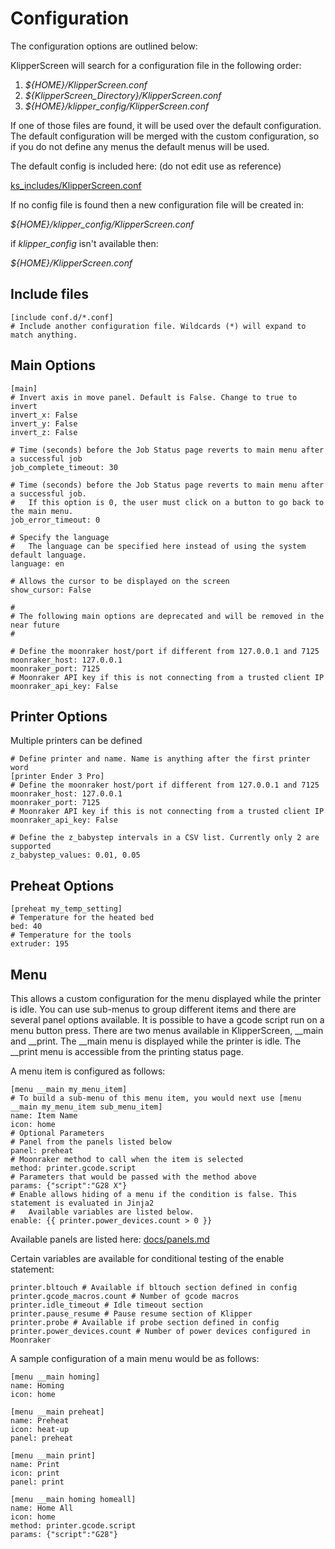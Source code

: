 # Configuration

The configuration options are outlined below:

KlipperScreen will search for a configuration file in the following order:

1. _${HOME}/KlipperScreen.conf_
2. _${KlipperScreen_Directory}/KlipperScreen.conf_
3. _${HOME}/klipper_config/KlipperScreen.conf_

If one of those files are found, it will be used over the default configuration. The default configuration will be
merged with the custom configuration, so if you do not define any menus the default menus will be used.

The default config is included here: (do not edit use as reference)

[ks_includes/KlipperScreen.conf](/ks_includes/default.conf)

If no config file is found then a new configuration file will be created in:

_${HOME}/klipper_config/KlipperScreen.conf_

if _klipper_config_ isn't available then:

_${HOME}/KlipperScreen.conf_

## Include files
```
[include conf.d/*.conf]
# Include another configuration file. Wildcards (*) will expand to match anything.
```


## Main Options
```
[main]
# Invert axis in move panel. Default is False. Change to true to invert
invert_x: False
invert_y: False
invert_z: False

# Time (seconds) before the Job Status page reverts to main menu after a successful job
job_complete_timeout: 30

# Time (seconds) before the Job Status page reverts to main menu after a successful job.
#   If this option is 0, the user must click on a button to go back to the main menu.
job_error_timeout: 0

# Specify the language
#   The language can be specified here instead of using the system default language.
language: en

# Allows the cursor to be displayed on the screen
show_cursor: False

#
# The following main options are deprecated and will be removed in the near future
#

# Define the moonraker host/port if different from 127.0.0.1 and 7125
moonraker_host: 127.0.0.1
moonraker_port: 7125
# Moonraker API key if this is not connecting from a trusted client IP
moonraker_api_key: False
```

## Printer Options
Multiple printers can be defined
```
# Define printer and name. Name is anything after the first printer word
[printer Ender 3 Pro]
# Define the moonraker host/port if different from 127.0.0.1 and 7125
moonraker_host: 127.0.0.1
moonraker_port: 7125
# Moonraker API key if this is not connecting from a trusted client IP
moonraker_api_key: False

# Define the z_babystep intervals in a CSV list. Currently only 2 are supported
z_babystep_values: 0.01, 0.05
```


## Preheat Options
```
[preheat my_temp_setting]
# Temperature for the heated bed
bed: 40
# Temperature for the tools
extruder: 195
```

## Menu
This allows a custom configuration for the menu displayed while the printer is idle. You can use sub-menus to group
different items and there are several panel options available. It is possible to have a gcode script run on a menu
button press. There are two menus available in KlipperScreen, __main and __print. The __main menu is displayed while the
printer is idle. The __print menu is accessible from the printing status page.

A menu item is configured as follows:
```
[menu __main my_menu_item]
# To build a sub-menu of this menu item, you would next use [menu __main my_menu_item sub_menu_item]
name: Item Name
icon: home
# Optional Parameters
# Panel from the panels listed below
panel: preheat
# Moonraker method to call when the item is selected
method: printer.gcode.script
# Parameters that would be passed with the method above
params: {"script":"G28 X"}
# Enable allows hiding of a menu if the condition is false. This statement is evaluated in Jinja2
#   Available variables are listed below.
enable: {{ printer.power_devices.count > 0 }}
```
Available panels are listed here: [docs/panels.md](panels.md)

Certain variables are available for conditional testing of the enable statement:
```
printer.bltouch # Available if bltouch section defined in config
printer.gcode_macros.count # Number of gcode macros
printer.idle_timeout # Idle timeout section
printer.pause_resume # Pause resume section of Klipper
printer.probe # Available if probe section defined in config
printer.power_devices.count # Number of power devices configured in Moonraker
```


A sample configuration of a main menu would be as follows:
```
[menu __main homing]
name: Homing
icon: home

[menu __main preheat]
name: Preheat
icon: heat-up
panel: preheat

[menu __main print]
name: Print
icon: print
panel: print

[menu __main homing homeall]
name: Home All
icon: home
method: printer.gcode.script
params: {"script":"G28"}
```
